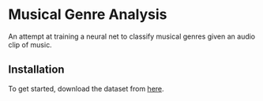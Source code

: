 # Musical Genre Analysis
An attempt at training a neural net to classify musical genres given an audio clip of music.

## Installation
To get started, download the dataset from [here](https://github.com/mdeff/fma).

